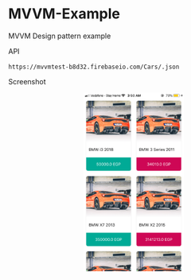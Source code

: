 # MVVM-Example
MVVM Design pattern example

API

```
https://mvvmtest-b8d32.firebaseio.com/Cars/.json
```


Screenshot

<p align="center">
  <img width="40%" src="/Screenshots/IMG_4448.PNG">
</p>
